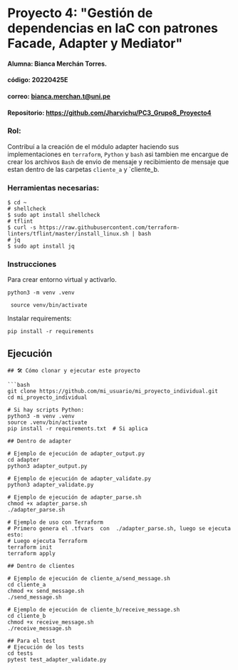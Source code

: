 # Proyecto 4: "Gestión de dependencias en IaC con patrones Facade, Adapter y Mediator"
#### Alumna: Bianca Merchán Torres.
#### código: 20220425E
#### correo: bianca.merchan.t@uni.pe
#### Repositorio: https://github.com/Jharvichu/PC3_Grupo8_Proyecto4

### Rol: 

Contribuí a la creación de el módulo adapter haciendo sus implementaciones en `terraform`, `Python` y `bash` asi tambien me encargue de crear los archivos `Bash` de envio de mensaje y recibimiento de mensaje que estan dentro de las carpetas `cliente_a`  y `cliente_b.


### Herramientas necesarias:
```
$ cd ~
# shellcheck
$ sudo apt install shellcheck
# tflint
$ curl -s https://raw.githubusercontent.com/terraform-linters/tflint/master/install_linux.sh | bash
# jq
$ sudo apt install jq
```

### Instrucciones

Para crear entorno virtual y activarlo.
```
python3 -m venv .venv
```

```
 source venv/bin/activate
 ```

Instalar requirements:

```
pip install -r requirements
```


## Ejecución
```
## 🛠 Cómo clonar y ejecutar este proyecto

```bash
git clone https://github.com/mi_usuario/mi_proyecto_individual.git
cd mi_proyecto_individual

# Si hay scripts Python:
python3 -m venv .venv
source .venv/bin/activate
pip install -r requirements.txt  # Si aplica

## Dentro de adapter

# Ejemplo de ejecución de adapter_output.py
cd adapter
python3 adapter_output.py

# Ejemplo de ejecución de adapter_validate.py
python3 adapter_validate.py

# Ejemplo de ejecución de adapter_parse.sh
chmod +x adapter_parse.sh
./adapter_parse.sh

# Ejemplo de uso con Terraform
# Primero genera el .tfvars  con  ./adapter_parse.sh, luego se ejecuta esto:
# Luego ejecuta Terraform
terraform init
terraform apply

## Dentro de clientes

# Ejemplo de ejecución de cliente_a/send_message.sh
cd cliente_a
chmod +x send_message.sh
./send_message.sh

# Ejemplo de ejecución de cliente_b/receive_message.sh
cd cliente_b
chmod +x receive_message.sh
./receive_message.sh

## Para el test
# Ejecución de los tests
cd tests
pytest test_adapter_validate.py





